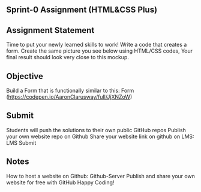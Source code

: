 ## Sprint-0 Assignment (HTML&CSS Plus)

## Assignment Statement
 Time to put your newly learned skills to work!
 Write a code that creates a form.
 Create the same picture you see below using HTML/CSS codes, Your final result should look very close to this mockup.
 
## Objective
 Build a Form that is functionally similar to this: Form (https://codepen.io/AaronClarusway/full/JjXNZoW)

## Submit
 Students will push the solutions to their own public GitHub repos
 Publish your own website repo on Github
 Share your website link on github on LMS: LMS Submit

## Notes
 How to host a website on Github:
 Github-Server
 Publish and share your own website for free with GitHub
 Happy Coding!
